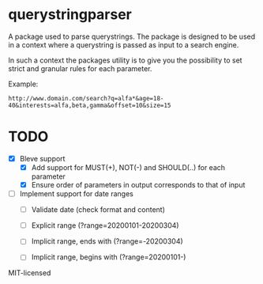 # querystringparser

A package used to parse querystrings.
The package is designed to be used in a context where a querystring is passed as input to a search engine. 

In such a context the packages utility is to give you the possibility to set strict and granular rules for each parameter.

Example:
```
http://www.domain.com/search?q=alfa*&age=18-40&interests=alfa,beta,gamma&offset=10&size=15
```

# TODO

- [x] Bleve support
	- [x] Add support for MUST(+), NOT(-) and SHOULD(..) for each parameter
	- [x] Ensure order of parameters in output corresponds to that of input
- [ ] Implement support for date ranges 
	- [ ] Validate date (check format and content)
	- [ ] Explicit range (?range=20200101-20200304)
	- [ ] Implicit range, ends with (?range=-20200304)
	- [ ] Implicit range, begins with (?range=20200101-)


MIT-licensed